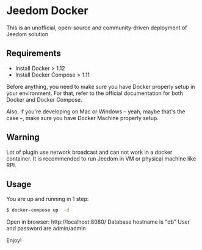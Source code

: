# Jeedom Docker

This is an unofficial, open-source and community-driven deployment of Jeedom solution

## Requirements

* Install Docker > 1.12
* Install Docker Compose > 1.11

Before anything, you need to make sure you have Docker properly setup in your environment. For that, refer to the official documentation for both Docker and Docker Compose. 

Also, if you're developing on Mac or Windows – yeah, maybe that's the case –, make sure you have Docker Machine properly setup.

## Warning

Lot of plugin use network broadcast and can not work in a docker container. It is recommended to run Jeedom in VM or physical machine like RPI.

## Usage

You are up and running in 1 step:
```sh
$ docker-compose up  -d 
```
Open in browser: http://localhost:8080/
Database hostname is "db"
User and password are admin/admin

Enjoy!